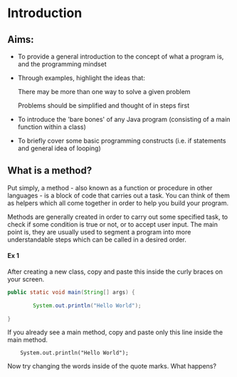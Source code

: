 Introduction
===

## Aims:
- To provide a general introduction to the concept of what a program is, and the programming mindset
- Through examples, highlight the ideas that: 

  There may be more than one way to solve a given problem

  Problems should be simplified and thought of in steps first

- To introduce the 'bare bones' of any Java program (consisting of a main function within a class)
- To briefly cover some basic programming constructs (i.e. if statements and general idea of looping)

## What is a method?

Put simply, a method - also known as a function or procedure in other languages - is a block of code that carries out a task. You can think of them as helpers which all come together in order to help you build your program.

Methods are generally created in order to carry out some specified task, to check if some condition is true or not, or to accept user input. The main point is, they are usually used to segment a program into more understandable steps which can be called in a desired order. 

#### Ex 1

After creating a new class, copy and paste this inside the curly braces on your screen. 
	
```java
public static void main(String[] args) {
        
        System.out.println("Hello World");
        
}
```

If you already see a main method, copy and paste only this line inside the main method.

        System.out.println("Hello World");

Now try changing the words inside of the quote marks. What happens?
